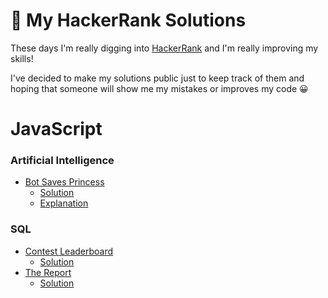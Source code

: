 # 🍿 My HackerRank Solutions

These days I'm really digging into [HackerRank](https://www.hackerrank.com) and I'm really improving my skills!

I've decided to make my solutions public just to keep track of them and hoping that someone will show me my mistakes or improves my code 😀

# JavaScript

### Artificial Intelligence

- [Bot Saves Princess](https://www.hackerrank.com/challenges/saveprincess)
  - [Solution](/src/js/artificial-intelligence/lib/bot-saves-princess.js)
  - [Explanation](/src/js/artificial-intelligence/README.md#bot-saves-princess)

### SQL

- [Contest Leaderboard](https://www.hackerrank.com/challenges/contest-leaderboard/problem)
  - [Solution](/src/SQL/contest-leaderboard.sql)
- [The Report](https://www.hackerrank.com/challenges/the-report/problem)
  - [Solution](/src/SQL/the-report.sql)
